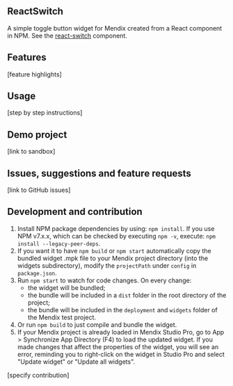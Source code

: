 ## ReactSwitch
A simple toggle button widget for Mendix created from a React component in NPM.
See the [react-switch](https://www.npmjs.com/package/react-switch) component.

## Features
[feature highlights]

## Usage
[step by step instructions]

## Demo project
[link to sandbox]

## Issues, suggestions and feature requests
[link to GitHub issues]

## Development and contribution

1. Install NPM package dependencies by using: `npm install`. If you use NPM 
v7.x.x, which can be checked by executing `npm -v`, execute: 
`npm install --legacy-peer-deps`.
2. If you want it to have `npm build` or `npm start` automatically copy the 
bundled widget .mpk file to your Mendix project directory (into the widgets 
subdirectory), modify the `projectPath` under `config` in `package.json`.
3. Run `npm start` to watch for code changes. On every change:
    - the widget will be bundled;
    - the bundle will be included in a `dist` folder in the root directory 
of the project;
    - the bundle will be included in the `deployment` and `widgets` folder 
of the Mendix test project.
4. Or run `npm build` to just compile and bundle the widget.
5. If your Mendix project is already loaded in Mendix Studio Pro, go to 
App > Synchronize App Directory (F4) to load the updated widget. If you made 
changes that affect the properties of the widget, you will see an error, 
reminding you to right-click on the widget in Studio Pro and select "Update 
widget" or "Update all widgets".

[specify contribution]
